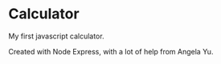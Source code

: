 # Calculator
My first javascript calculator.

Created with Node Express, with a lot of help from Angela Yu.
